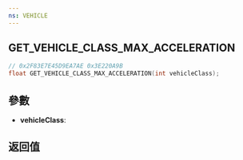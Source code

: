 ```yaml
---
ns: VEHICLE
---
```

## GET_VEHICLE_CLASS_MAX_ACCELERATION

```c
// 0x2F83E7E45D9EA7AE 0x3E220A9B
float GET_VEHICLE_CLASS_MAX_ACCELERATION(int vehicleClass);
```


## 參數
* **vehicleClass**: 

## 返回值
